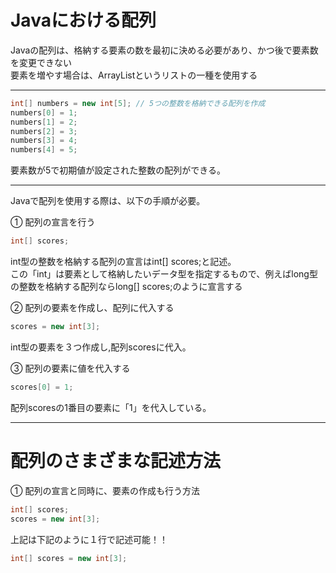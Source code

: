 # Javaにおける配列

Javaの配列は、格納する要素の数を最初に決める必要があり、かつ後で要素数を変更できない   
要素を増やす場合は、ArrayListというリストの一種を使用する

---

```Java
int[] numbers = new int[5]; // 5つの整数を格納できる配列を作成
numbers[0] = 1;
numbers[1] = 2;
numbers[2] = 3;
numbers[3] = 4;
numbers[4] = 5;
```

要素数が5で初期値が設定された整数の配列ができる。

---

Javaで配列を使用する際は、以下の手順が必要。

① 配列の宣言を行う   
```Java
int[] scores;
```
int型の整数を格納する配列の宣言はint[] scores;と記述。   
この「int」は要素として格納したいデータ型を指定するもので、例えばlong型の整数を格納する配列ならlong[] scores;のように宣言する

② 配列の要素を作成し、配列に代入する   

```Java
scores = new int[3];
```
int型の要素を３つ作成し,配列scoresに代入。

③ 配列の要素に値を代入する   
```Java
scores[0] = 1;
```
配列scoresの1番目の要素に「1」を代入している。

---

# 配列のさまざまな記述方法

① 配列の宣言と同時に、要素の作成も行う方法
```Java
int[] scores;
scores = new int[3];
```
上記は下記のように１行で記述可能！！

```Java
int[] scores = new int[3];
```





